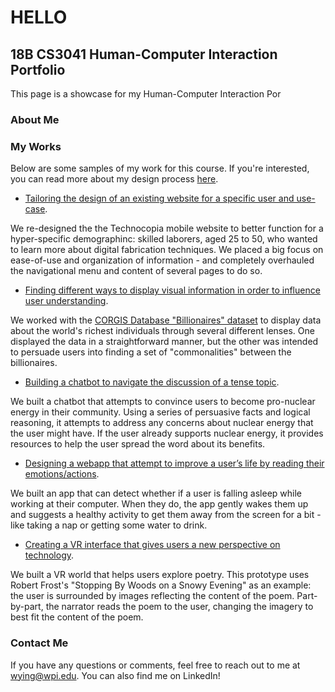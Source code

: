 #  HELLO
## 18B CS3041 Human-Computer Interaction Portfolio

This page is a showcase for my Human-Computer Interaction Por

### About Me



### My Works

Below are some samples of my work for this course. If you're interested, you can read more about my design process [here](https://medium.com/@wjyingcherry/design-manifesto-7871d8381bcd).

- [Tailoring the design of an existing website for a specific user and use-case](https://medium.com/@kendog95/design-for-others-df0d936dbd40).

We re-designed the the Technocopia mobile website to better function for a hyper-specific demographinc: skilled laborers, aged 25 to 50, who wanted to learn more about digital fabrication techniques. We placed a big focus on ease-of-use and organization of information - and completely overhauled the navigational menu and content of several pages to do so.

- [Finding different ways to display visual information in order to influence user understanding](https://medium.com/@wjyingcherry/designing-for-understanding-f8e06e7a5d62).

We worked with the [CORGIS Database "Billionaires" dataset](https://think.cs.vt.edu/corgis/json/billionaires/billionaires.html) to display data about the world's richest individuals through several different lenses. One displayed the data in a straightforward manner, but the other was intended to persuade users into finding a set of "commonalities" between the billionaires.

- [Building a chatbot to navigate the discussion of a tense topic](https://medium.com/@wjyingcherry/design-for-tension-eb9e2f65504b).

We built a chatbot that attempts to convince users to become pro-nuclear energy in their community. Using a series of persuasive facts and logical reasoning, it attempts to address any concerns about nuclear energy that the user might have. If the user already supports nuclear energy, it provides resources to help the user spread the word about its benefits.

- [Designing a webapp that attempt to improve a user’s life by reading their emotions/actions](https://medium.com/@wjyingcherry/design-for-wellbeing-9b33e33d67e6).

We built an app that can detect whether if a user is falling asleep while working at their computer. When they do, the app gently wakes them up and suggests a healthy activity to get them away from the screen for a bit - like taking a nap or getting some water to drink.

- [Creating a VR interface that gives users a new perspective on technology](https://medium.com/@gyang2518/design-documentation-for-another-world-1d903c1efd4e).

We built a VR world that helps users explore poetry. This prototype uses Robert Frost's "Stopping By Woods on a Snowy Evening" as an example: the user is surrounded by images reflecting the content of the poem. Part-by-part, the narrator reads the poem to the user, changing the imagery to best fit the content of the poem.

### Contact Me

If you have any questions or comments, feel free to reach out to me at [wying@wpi.edu](wying@wpi.edu). You can also find me on LinkedIn!
